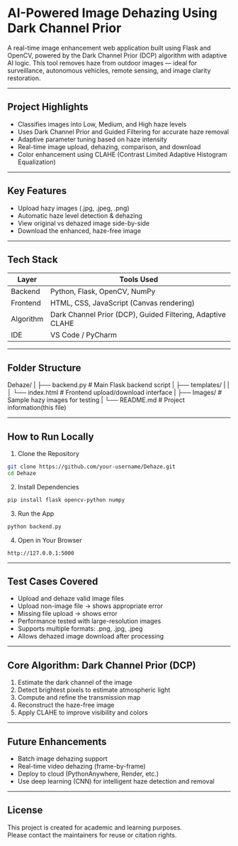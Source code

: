 # AI-Powered Image Dehazing Using Dark Channel Prior

A real-time image enhancement web application built using Flask and OpenCV, powered by the Dark Channel Prior (DCP) algorithm with adaptive AI logic. This tool removes haze from outdoor images — ideal for surveillance, autonomous vehicles, remote sensing, and image clarity restoration.

---

## Project Highlights

- Classifies images into Low, Medium, and High haze levels
- Uses Dark Channel Prior and Guided Filtering for accurate haze removal
- Adaptive parameter tuning based on haze intensity
- Real-time image upload, dehazing, comparison, and download
- Color enhancement using CLAHE (Contrast Limited Adaptive Histogram Equalization)

---

## Key Features

- Upload hazy images (.jpg, .jpeg, .png)
- Automatic haze level detection & dehazing
- View original vs dehazed image side-by-side
- Download the enhanced, haze-free image

---

## Tech Stack

| Layer        | Tools Used                                                 |
|--------------|------------------------------------------------------------|
| Backend      | Python, Flask, OpenCV, NumPy                               |
| Frontend     | HTML, CSS, JavaScript (Canvas rendering)                   |
| Algorithm    | Dark Channel Prior (DCP), Guided Filtering, Adaptive CLAHE |
| IDE          | VS Code / PyCharm                                          |

---

## Folder Structure
Dehaze/
|
├── backend.py           # Main Flask backend script
|
├── templates/
|   |
│   └── index.html       # Frontend upload/download interface
|
├── Images/              # Sample hazy images for testing
|
└── README.md            # Project information(this file)

---

## How to Run Locally

1. Clone the Repository
```bash
git clone https://github.com/your-username/Dehaze.git
cd Dehaze
```

2. Install Dependencies
```bash
pip install flask opencv-python numpy
```

3. Run the App
```bash
python backend.py
```

4. Open in Your Browser
```
http://127.0.0.1:5000
```

---

## Test Cases Covered

- Upload and dehaze valid image files
- Upload non-image file → shows appropriate error
- Missing file upload → shows error
- Performance tested with large-resolution images
- Supports multiple formats: .png, .jpg, .jpeg
- Allows dehazed image download after processing

---

## Core Algorithm: Dark Channel Prior (DCP)

1. Estimate the dark channel of the image
2. Detect brightest pixels to estimate atmospheric light
3. Compute and refine the transmission map
4. Reconstruct the haze-free image
5. Apply CLAHE to improve visibility and colors

---

## Future Enhancements

- Batch image dehazing support
- Real-time video dehazing (frame-by-frame)
- Deploy to cloud (PythonAnywhere, Render, etc.)
- Use deep learning (CNN) for intelligent haze detection and removal

---

## License

This project is created for academic and learning purposes.  
Please contact the maintainers for reuse or citation rights.
